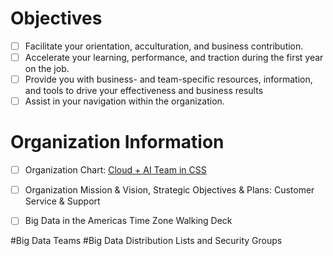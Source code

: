 # Objectives
  
- [ ]  Facilitate your orientation, acculturation, and business contribution.
- [ ]  Accelerate your learning, performance, and traction during the first year on the job. 
- [ ]  Provide you with business- and team-specific resources, information, and tools to drive your effectiveness and 
       business results     
- [ ]  Assist in your navigation within the organization.

# Organization Information
- [ ]   Organization Chart:  [Cloud + AI Team in CSS](https://microsoft.sharepoint.com/teams/CA)
- [ ]   Organization Mission & Vision, Strategic Objectives & Plans:  Customer Service & Support
- [ ]   Big Data in the Americas Time Zone Walking Deck 



#Big Data Teams
#Big Data Distribution Lists and Security Groups
